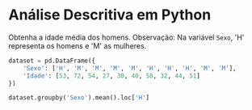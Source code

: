 # Análise Descritiva em Python

Obtenha a idade média dos homens. Observação: Na variável `Sexo`, 'H' representa os homens e 'M' as mulheres.
```python
dataset = pd.DataFrame({
    'Sexo': ['H', 'M', 'M', 'M', 'M', 'H', 'H', 'H', 'M', 'M'],
    'Idade': [53, 72, 54, 27, 30, 40, 58, 32, 44, 51]
})

dataset.groupby('Sexo').mean().loc['H']
```
